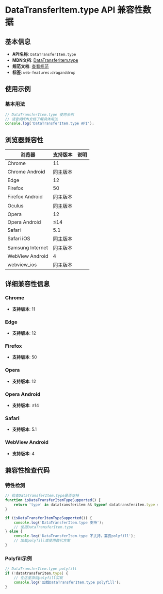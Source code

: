 # DataTransferItem.type API 兼容性数据

## 基本信息

- **API名称**: `DataTransferItem.type`
- **MDN文档**: [DataTransferItem.type](https://developer.mozilla.org/docs/Web/API/DataTransferItem/type)
- **规范文档**: [查看规范](https://html.spec.whatwg.org/multipage/dnd.html#dom-datatransferitem-type-dev)
- **标签**: `web-features:draganddrop`

## 使用示例

### 基本用法

```javascript
// DataTransferItem.type 使用示例
// 请查阅MDN文档了解具体用法
console.log('DataTransferItem.type API');
```

## 浏览器兼容性

| 浏览器 | 支持版本 | 说明 |
|--------|----------|------|
| Chrome | 11 |  |
| Chrome Android | 同主版本 |  |
| Edge | 12 |  |
| Firefox | 50 |  |
| Firefox Android | 同主版本 |  |
| Oculus | 同主版本 |  |
| Opera | 12 |  |
| Opera Android | ≤14 |  |
| Safari | 5.1 |  |
| Safari iOS | 同主版本 |  |
| Samsung Internet | 同主版本 |  |
| WebView Android | 4 |  |
| webview_ios | 同主版本 |  |

## 详细兼容性信息

### Chrome

- **支持版本**: 11

### Edge

- **支持版本**: 12

### Firefox

- **支持版本**: 50

### Opera

- **支持版本**: 12

### Opera Android

- **支持版本**: ≤14

### Safari

- **支持版本**: 5.1

### WebView Android

- **支持版本**: 4

## 兼容性检查代码

### 特性检测

```javascript
// 检查DataTransferItem.type是否支持
function isDataTransferItemTypeSupported() {
    return 'type' in datatransferitem && typeof datatransferitem.type === 'function';
}

if (isDataTransferItemTypeSupported()) {
    console.log('DataTransferItem.type 支持');
    // 使用DataTransferItem.type
} else {
    console.log('DataTransferItem.type 不支持，需要polyfill');
    // 加载polyfill或使用替代方案
}
```

### Polyfill示例

```javascript
// DataTransferItem.type polyfill
if (!datatransferitem.type) {
    // 在这里添加polyfill实现
    console.log('加载DataTransferItem.type polyfill');
}
```

